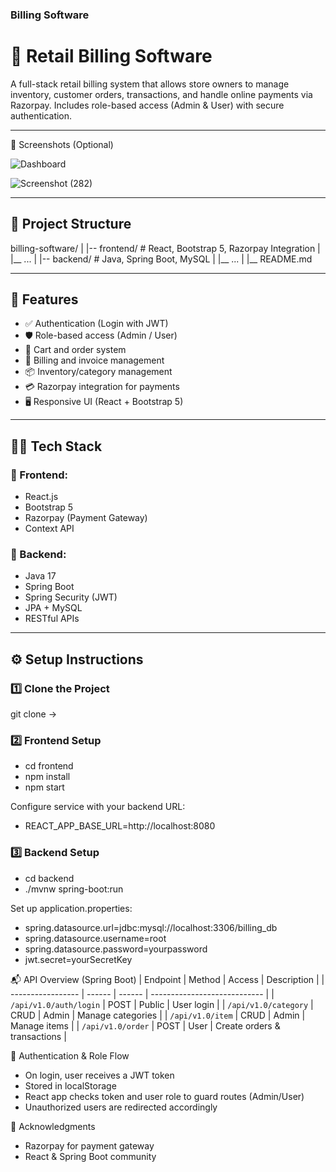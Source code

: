 ### Billing Software
# 🧾 Retail Billing Software

A full-stack retail billing system that allows store owners to manage inventory, customer orders, transactions, and handle online payments via Razorpay. Includes role-based access (Admin & User) with secure authentication.

---
📸 Screenshots (Optional)

![Dashboard](https://github.com/user-attachments/assets/5cdced69-7f6b-4811-a2c6-12d9836c374e)

![Screenshot (282)](https://github.com/user-attachments/assets/fcdf747c-16aa-47c5-958a-d399d9e523e4)

---
## 📁 Project Structure

billing-software/
|
|-- frontend/ # React, Bootstrap 5, Razorpay Integration
| |__ ...
|
|-- backend/ # Java, Spring Boot, MySQL
| |__ ...
|
|__ README.md

---

## 🚀 Features

- ✅ Authentication (Login with JWT)
- 🛡️ Role-based access (Admin / User)
- 🛒 Cart and order system
- 🧾 Billing and invoice management
- 📦 Inventory/category management
- 💳 Razorpay integration for payments
- 🖥️ Responsive UI (React + Bootstrap 5)

---

## 🧑‍💻 Tech Stack

### 🔹 Frontend:
- React.js
- Bootstrap 5
- Razorpay (Payment Gateway)
- Context API

### 🔸 Backend:
- Java 17
- Spring Boot
- Spring Security (JWT)
- JPA + MySQL
- RESTful APIs

---

## ⚙️ Setup Instructions

### 1️⃣ Clone the Project
git clone -> 

### 2️⃣ Frontend Setup
 - cd frontend
 - npm install
 - npm start

Configure service with your backend URL:
   - REACT_APP_BASE_URL=http://localhost:8080

### 3️⃣ Backend Setup
 - cd backend
 - ./mvnw spring-boot:run
   
Set up application.properties:
 - spring.datasource.url=jdbc:mysql://localhost:3306/billing_db
 - spring.datasource.username=root
 - spring.datasource.password=yourpassword
 - jwt.secret=yourSecretKey


📬 API Overview (Spring Boot)
  | Endpoint          | Method | Access | Description                  |
| ----------------- | ------ | ------ | ---------------------------- |
| `/api/v1.0/auth/login` | POST   | Public | User login                   |
| `/api/v1.0/category`   | CRUD   | Admin  | Manage categories            |
| `/api/v1.0/item`       | CRUD   | Admin  | Manage items                 |
| `/api/v1.0/order`      | POST   | User   | Create orders & transactions |


🔐 Authentication & Role Flow

  - On login, user receives a JWT token
  - Stored in localStorage
  - React app checks token and user role to guard routes (Admin/User)
  - Unauthorized users are redirected accordingly

🙌 Acknowledgments
  - Razorpay for payment gateway
  - React & Spring Boot community
